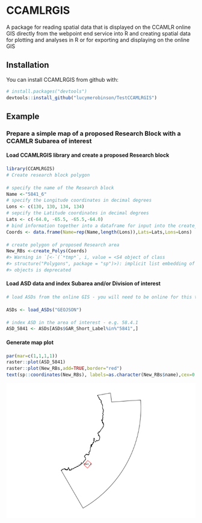 
<!-- README.md is generated from README.Rmd. Please edit that file -->
CCAMLRGIS
=========

A package for reading spatial data that is displayed on the CCAMLR online GIS directly from the webpoint end service into R and creating spatial data for plotting and analyses in R or for exporting and displaying on the online GIS

Installation
------------

You can install CCAMLRGIS from github with:

``` r
# install.packages("devtools")
devtools::install_github("lucymerobinson/TestCCAMLRGIS")
```

Example
-------

### Prepare a simple map of a proposed Research Block with a CCAMLR Subarea of interest

#### Load CCAMLRGIS library and create a proposed Research block

``` r
library(CCAMLRGIS)
# Create research block polygon 

# specify the name of the Research block
Name <-"5841_6"
# specify the Longitude coordinates in decimal degrees
Lons <- c(130, 130, 134, 134)
# sepcify the Latitude coordinates in decimal degrees
Lats <- c(-64.0, -65.5, -65.5,-64.0)
# bind information together into a dataframe for input into the create_Polys function see ?create_Polys 
Coords <- data.frame(Name=rep(Name,length(Lons)),Lats=Lats,Lons=Lons)

# create polygon of proposed Research area
New_RBs <-create_Polys(Coords)
#> Warning in `[<-`(`*tmp*`, i, value = <S4 object of class
#> structure("Polygons", package = "sp")>): implicit list embedding of S4
#> objects is deprecated
```

#### Load ASD data and index Subarea and/or Division of interest

``` r
# load ASDs from the online GIS - you will need to be online for this to work see ?load_ASDs 

ASDs <- load_ASDs("GEOJSON")

# index ASD in the area of interest - e.g. 58.4.1
ASD_5841 <- ASDs[ASDs$GAR_Short_Label%in%"5841",]
```

#### Generate map plot

``` r
par(mar=c(1,1,1,1))
raster::plot(ASD_5841)
raster::plot(New_RBs,add=TRUE,border="red")
text(sp::coordinates(New_RBs), labels=as.character(New_RBs$name),cex=0.5,col="black")
```

![](README-unnamed-chunk-4-1.png)
